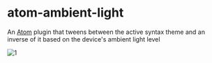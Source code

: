 # atom-ambient-light

An [Atom](https://atom.io/) plugin that tweens between the active syntax theme and an inverse of it based on the device's ambient light level

![1](http://g.recordit.co/Q0iAlguMl0.gif)

<!-- ![1](http://g.recordit.co/nAGnzhcKMh.gif) -->
